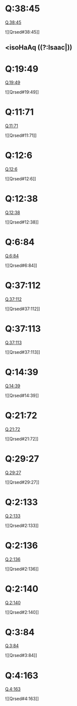 
# Q:38:45

[Q.38:45](https://quran.com/38:45/tafsirs/ar-tafsir-al-tabari)

![[Qrsed#38:45]]

## <isoHaAq ((?:Isaac|))

# Q:19:49

[Q.19:49](https://quran.com/19:49/tafsirs/ar-tafsir-al-tabari)

![[Qrsed#19:49]]

# Q:11:71

[Q.11:71](https://quran.com/11:71/tafsirs/ar-tafsir-al-tabari)

![[Qrsed#11:71]]

# Q:12:6

[Q.12:6](https://quran.com/12:6/tafsirs/ar-tafsir-al-tabari)

![[Qrsed#12:6]]

# Q:12:38

[Q.12:38](https://quran.com/12:38/tafsirs/ar-tafsir-al-tabari)

![[Qrsed#12:38]]

# Q:6:84

[Q.6:84](https://quran.com/6:84/tafsirs/ar-tafsir-al-tabari)

![[Qrsed#6:84]]

# Q:37:112

[Q.37:112](https://quran.com/37:112/tafsirs/ar-tafsir-al-tabari)

![[Qrsed#37:112]]

# Q:37:113

[Q.37:113](https://quran.com/37:113/tafsirs/ar-tafsir-al-tabari)

![[Qrsed#37:113]]

# Q:14:39

[Q.14:39](https://quran.com/14:39/tafsirs/ar-tafsir-al-tabari)

![[Qrsed#14:39]]

# Q:21:72

[Q.21:72](https://quran.com/21:72/tafsirs/ar-tafsir-al-tabari)

![[Qrsed#21:72]]

# Q:29:27

[Q.29:27](https://quran.com/29:27/tafsirs/ar-tafsir-al-tabari)

![[Qrsed#29:27]]

# Q:2:133

[Q.2:133](https://quran.com/2:133/tafsirs/ar-tafsir-al-tabari)

![[Qrsed#2:133]]

# Q:2:136

[Q.2:136](https://quran.com/2:136/tafsirs/ar-tafsir-al-tabari)

![[Qrsed#2:136]]

# Q:2:140

[Q.2:140](https://quran.com/2:140/tafsirs/ar-tafsir-al-tabari)

![[Qrsed#2:140]]

# Q:3:84

[Q.3:84](https://quran.com/3:84/tafsirs/ar-tafsir-al-tabari)

![[Qrsed#3:84]]

# Q:4:163

[Q.4:163](https://quran.com/4:163/tafsirs/ar-tafsir-al-tabari)

![[Qrsed#4:163]]
